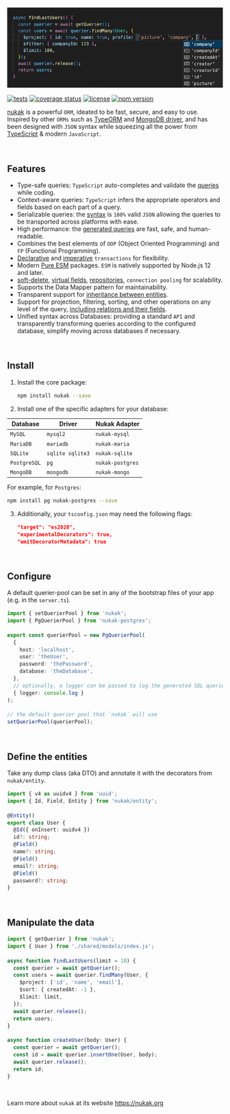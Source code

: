 ![code](/assets/code.webp 'code')

[![tests](https://github.com/rogerpadilla/nukak/actions/workflows/tests.yml/badge.svg)](https://github.com/rogerpadilla/nukak) [![coverage status](https://coveralls.io/repos/rogerpadilla/nukak/badge.svg?branch=main)](https://coveralls.io/r/rogerpadilla/nukak?branch=main) [![license](https://img.shields.io/badge/license-MIT-blue.svg)](https://github.com/rogerpadilla/nukak/blob/main/LICENSE) [![npm version](https://badge.fury.io/js/nukak.svg)](https://badge.fury.io/js/nukak)

[nukak](https://nukak.org) is a powerful `ORM`, ideated to be fast, secure, and easy to use. Inspired by other `ORMs` such as [TypeORM](https://typeorm.io) and [MongoDB driver](https://www.mongodb.com/docs/drivers/node/current/fundamentals/crud/query-document/), and has been designed with `JSON` syntax while squeezing all the power from [TypeScript](http://www.typescriptlang.org/) & modern `JavaScript`.

&nbsp;

## Features

- Type-safe queries: `TypeScript` auto-completes and validate the [queries](https://nukak.org/docs/querying-comparison-operators) while coding.
- Context-aware queries: `TypeScript` infers the appropriate operators and fields based on each part of a query.
- Serializable queries: the [syntax](https://nukak.org/docs/querying-logical-operators) is `100%` valid `JSON` allowing the queries to be transported across platforms with ease.
- High performance: the [generated queries](https://www.nukak.org/docs/querying-logical-operators) are fast, safe, and human-readable.
- Combines the best elements of `OOP` (Object Oriented Programming) and `FP` (Functional Programming).
- [Declarative](https://nukak.org/docs/transactions-declarative) and [imperative](https://nukak.org/docs/transactions-imperative) `transactions` for flexibility.
- Modern [Pure ESM](https://gist.github.com/sindresorhus/a39789f98801d908bbc7ff3ecc99d99c) packages. `ESM` is natively supported by Node.js 12 and later.
- [soft-delete](https://nukak.org/docs/entities-soft-delete), [virtual fields](https://nukak.org/docs/entities-virtual-fields), [repositories](https://nukak.org/docs/querying-repository), `connection pooling` for scalability.
- Supports the Data Mapper pattern for maintainability.
- Transparent support for [inheritance between entities](https://nukak.org/docs/entities-inheritance).
- Support for projection, filtering, sorting, and other operations on any level of the query, [including relations and their fields](https://www.nukak.org/docs/querying-relations).
- Unified syntax across Databases: providing a standard `API` and transparently transforming queries according to the configured database, simplify moving across databases if necessary.

&nbsp;

## Install

1. Install the core package:

   ```sh
   npm install nukak --save
   ```

2. Install one of the specific adapters for your database:

| Database     | Driver           | Nukak Adapter    |
| ------------ | ---------------- | ---------------- |
| `MySQL`      | `mysql2`         | `nukak-mysql`    |
| `MariaDB`    | `mariadb`        | `nukak-maria`    |
| `SQLite`     | `sqlite sqlite3` | `nukak-sqlite`   |
| `PostgreSQL` | `pg`             | `nukak-postgres` |
| `MongoDB`    | `mongodb`        | `nukak-mongo`    |

For example, for `Postgres`:

```sh
npm install pg nukak-postgres --save
```

3. Additionally, your `tsconfig.json` may need the following flags:

   ```json
   "target": "es2020",
   "experimentalDecorators": true,
   "emitDecoratorMetadata": true
   ```

&nbsp;

## Configure

A default querier-pool can be set in any of the bootstrap files of your app (e.g. in the `server.ts`).

```ts
import { setQuerierPool } from 'nukak';
import { PgQuerierPool } from 'nukak-postgres';

export const querierPool = new PgQuerierPool(
  {
    host: 'localhost',
    user: 'theUser',
    password: 'thePassword',
    database: 'theDatabase',
  },
  // optionally, a logger can be passed to log the generated SQL queries
  { logger: console.log }
);

// the default querier pool that `nukak` will use
setQuerierPool(querierPool);
```

&nbsp;

## Define the entities

Take any dump class (aka DTO) and annotate it with the decorators from `nukak/entity`.

```ts
import { v4 as uuidv4 } from 'uuid';
import { Id, Field, Entity } from 'nukak/entity';

@Entity()
export class User {
  @Id({ onInsert: uuidv4 })
  id?: string;
  @Field()
  name?: string;
  @Field()
  email?: string;
  @Field()
  password?: string;
}
```

&nbsp;

## Manipulate the data

```ts
import { getQuerier } from 'nukak';
import { User } from './shared/models/index.js';

async function findLastUsers(limit = 10) {
  const querier = await getQuerier();
  const users = await querier.findMany(User, {
    $project: ['id', 'name', 'email'],
    $sort: { createdAt: -1 },
    $limit: limit,
  });
  await querier.release();
  return users;
}

async function createUser(body: User) {
  const querier = await getQuerier();
  const id = await querier.insertOne(User, body);
  await querier.release();
  return id;
}
```

&nbsp;

Learn more about `nukak` at its website https://nukak.org
